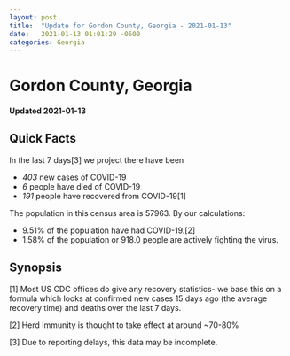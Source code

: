 ```yaml
---
layout: post
title:  "Update for Gordon County, Georgia - 2021-01-13"
date:   2021-01-13 01:01:29 -0600
categories: Georgia
---
```


# Gordon County, Georgia
#### Updated 2021-01-13

## Quick Facts

In the last 7 days[3] we project there have been
- *403* new cases of COVID-19
- *6* people have died of COVID-19
- *191* people have recovered from COVID-19[1]

The population in this census area is 57963. By our calculations:
- 9.51% of the population have had COVID-19.[2]
- 1.58% of the population or 918.0 people are actively fighting the virus.

## Synopsis




[1] Most US CDC offices do give any recovery statistics- we base this on a formula which looks at confirmed new cases
15 days ago (the average recovery time) and deaths over the last 7 days.

[2] Herd Immunity is thought to take effect at around ~70-80%

[3] Due to reporting delays, this data may be incomplete.
 
    